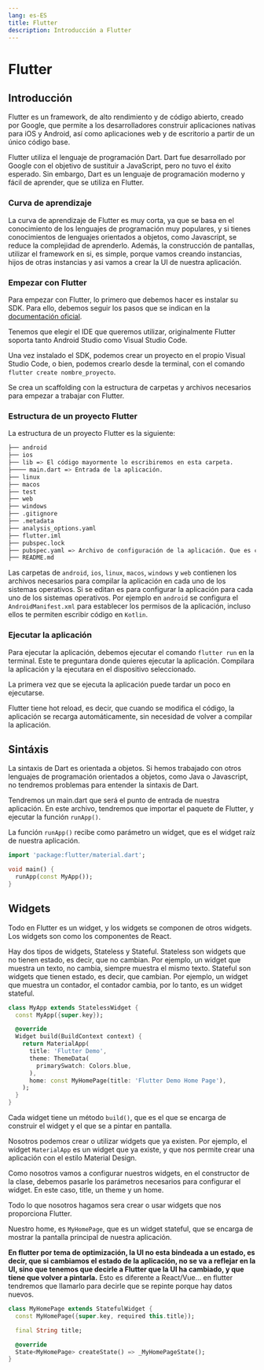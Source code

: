 ```yaml
---
lang: es-ES
title: Flutter
description: Introducción a Flutter
---
```


# Flutter

## Introducción

Flutter es un framework, de alto rendimiento y de código abierto, creado por Google, que permite a los desarrolladores construir aplicaciones nativas para iOS y Android, así como aplicaciones web y de escritorio a partir de un único código base.

Flutter utiliza el lenguaje de programación Dart. Dart fue desarrollado por Google con el objetivo de sustituir a JavaScript, pero no tuvo el éxito esperado. Sin embargo, Dart es un lenguaje de programación moderno y fácil de aprender, que se utiliza en Flutter.

### Curva de aprendizaje

La curva de aprendizaje de Flutter es muy corta, ya que se basa en el conocimiento de los lenguajes de programación muy populares, y si tienes conocimientos de lenguajes orientados a objetos, como Javascript, se reduce la complejidad de aprenderlo. Además, la construcción de pantallas, utilizar el framework en si, es simple, porque vamos creando instancias, hijos de otras instancias y asi vamos a crear la UI de nuestra aplicación.

### Empezar con Flutter

Para empezar con Flutter, lo primero que debemos hacer es instalar su SDK. Para ello, debemos seguir los pasos que se indican en la [documentación oficial](https://flutter.dev/docs/get-started/install).

Tenemos que elegir el IDE que queremos utilizar, originalmente Flutter soporta tanto Android Studio como Visual Studio Code.

Una vez instalado el SDK, podemos crear un proyecto en el propio Visual Studio Code, o bien, podemos crearlo desde la terminal, con el comando `flutter create nombre_proyecto`.

Se crea un scaffolding con la estructura de carpetas y archivos necesarios para empezar a trabajar con Flutter.

### Estructura de un proyecto Flutter

La estructura de un proyecto Flutter es la siguiente:

```bash
├── android
├── ios
├── lib => El código mayormente lo escribiremos en esta carpeta.
├──── main.dart => Entrada de la aplicación.
├── linux
├── macos
├── test
├── web
├── windows
├── .gitignore
├── .metadata
├── analysis_options.yaml
├── flutter.iml
├── pubspec.lock
├── pubspec.yaml => Archivo de configuración de la aplicación. Que es como el package.json, donde se especifican las dependencias, el nombre de la aplicación, la versión, etc.
├── README.md
```

Las carpetas de `android`, `ios`, `linux`, `macos`, `windows` y `web` contienen los archivos necesarios para compilar la aplicación en cada uno de los sistemas operativos. Si se editan es para configurar la aplicación para cada uno de los sistemas operativos.
Por ejemplo en `android` se configura el `AndroidManifest.xml` para establecer los permisos de la aplicación, incluso ellos te permiten escribir código en `Kotlin`.

### Ejecutar la aplicación

Para ejecutar la aplicación, debemos ejecutar el comando `flutter run` en la terminal. Este te preguntara donde quieres ejecutar la aplicación.
Compilara la aplicación y la ejecutara en el dispositivo seleccionado.

La primera vez que se ejecuta la aplicación puede tardar un poco en ejecutarse.

Flutter tiene hot reload, es decir, que cuando se modifica el código, la aplicación se recarga automáticamente, sin necesidad de volver a compilar la aplicación.

## Sintáxis

La sintaxis de Dart es orientada a objetos. Si hemos trabajado con otros lenguajes de programación orientados a objetos, como Java o Javascript, no tendremos problemas para entender la sintaxis de Dart.

Tendremos un main.dart que será el punto de entrada de nuestra aplicación. En este archivo, tendremos que importar el paquete de Flutter, y ejecutar la función `runApp()`.

La función `runApp()` recibe como parámetro un widget, que es el widget raíz de nuestra aplicación.

```dart
import 'package:flutter/material.dart';

void main() {
  runApp(const MyApp());
}
```

## Widgets

Todo en Flutter es un widget, y los widgets se componen de otros widgets. Los widgets son como los componentes de React.

Hay dos tipos de widgets, Stateless y Stateful.
Stateless son widgets que no tienen estado, es decir, que no cambian. Por ejemplo, un widget que muestra un texto, no cambia, siempre muestra el mismo texto.
Stateful son widgets que tienen estado, es decir, que cambian. Por ejemplo, un widget que muestra un contador, el contador cambia, por lo tanto, es un widget stateful.

```dart
class MyApp extends StatelessWidget {
  const MyApp({super.key});

  @override
  Widget build(BuildContext context) {
    return MaterialApp(
      title: 'Flutter Demo',
      theme: ThemeData(
        primarySwatch: Colors.blue,
      ),
      home: const MyHomePage(title: 'Flutter Demo Home Page'),
    );
  }
}
```

Cada widget tiene un método `build()`, que es el que se encarga de construir el widget y el que se a pintar en pantalla.

Nosotros podemos crear o utilizar widgets que ya existen. Por ejemplo, el widget `MaterialApp` es un widget que ya existe, y que nos permite crear una aplicación con el estilo Material Design.

Como nosotros vamos a configurar nuestros widgets, en el constructor de la clase, debemos pasarle los parámetros necesarios para configurar el widget. En este caso, title, un theme y un home.

Todo lo que nosotros hagamos sera crear o usar widgets que nos proporciona Flutter.

Nuestro home, es `MyHomePage`, que es un widget stateful, que se encarga de mostrar la pantalla principal de nuestra aplicación.

**En flutter por tema de optimización, la UI no esta bindeada a un estado, es decir, que si cambiamos el estado de la aplicación, no se va a reflejar en la UI, sino que tenemos que decirle a Flutter que la UI ha cambiado, y que tiene que volver a pintarla.** Esto es diferente a React/Vue... en flutter tendremos que llamarlo para decirle que se repinte porque hay datos nuevos.

```dart
class MyHomePage extends StatefulWidget {
  const MyHomePage({super.key, required this.title});

  final String title;

  @override
  State<MyHomePage> createState() => _MyHomePageState();
}
```

